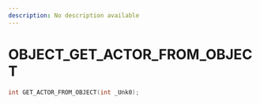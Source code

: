 ```yaml
---
description: No description available 
---
```


# OBJECT\_GET_ACTOR_FROM_OBJECT

```cpp
int GET_ACTOR_FROM_OBJECT(int _Unk0);
```